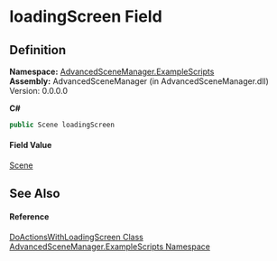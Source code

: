 # loadingScreen Field




## Definition
**Namespace:** <a href="N_AdvancedSceneManager_ExampleScripts.md">AdvancedSceneManager.ExampleScripts</a>  
**Assembly:** AdvancedSceneManager (in AdvancedSceneManager.dll) Version: 0.0.0.0

**C#**
``` C#
public Scene loadingScreen
```



#### Field Value
<a href="T_AdvancedSceneManager_Models_Scene.md">Scene</a>

## See Also


#### Reference
<a href="T_AdvancedSceneManager_ExampleScripts_DoActionsWithLoadingScreen.md">DoActionsWithLoadingScreen Class</a>  
<a href="N_AdvancedSceneManager_ExampleScripts.md">AdvancedSceneManager.ExampleScripts Namespace</a>  
